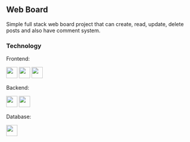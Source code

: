 ## Web Board

Simple full stack web board project that can create, read, update, delete posts and also have comment system.

### Technology
<p>Frontend:</p> <div> <img src="https://api.nuget.org/v3-flatcontainer/handlebars.js/4.0.0/icon" width="30"/> <img src="https://user-images.githubusercontent.com/25181517/117447535-f00a3a00-af3d-11eb-89bf-45aaf56dbaf1.png" width="30"/> <img src="https://user-images.githubusercontent.com/25181517/183898674-75a4a1b1-f960-4ea9-abcb-637170a00a75.png" width="30"/></div>

<p>Backend:</p> <div> <img src="https://user-images.githubusercontent.com/25181517/183568594-85e280a7-0d7e-4d1a-9028-c8c2209e073c.png" width="30"/> <img src="https://user-images.githubusercontent.com/25181517/183859966-a3462d8d-1bc7-4880-b353-e2cbed900ed6.png" width="30"/></div>

<p>Database:</p> <div> <img src="https://user-images.githubusercontent.com/25181517/183896128-ec99105a-ec1a-4d85-b08b-1aa1620b2046.png" width="30"/></div>
